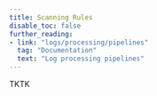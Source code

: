 ```yaml
---
title: Scanning Rules
disable_toc: false
further_reading:
- link: "logs/processing/pipelines"
  tag: "Documentation"
  text: "Log processing pipelines"
---
```


TKTK